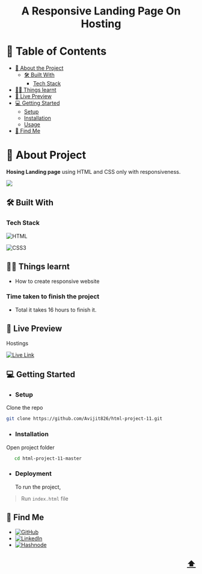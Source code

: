 <a name="readme-top"></a>

<!-- TITLE -->
  <h1 align="center">A Responsive Landing Page On Hosting</h1>

<!-- TABLE OF CONTENTS -->

# 📗 Table of Contents

- [📖 About the Project](#about-project)
  - [🛠 Built With](#built-with)
    - [Tech Stack](#tech-stack)
- [👨‍💻 Things learnt](#things-learnt)
- [🚀 Live Preview](#live-preview)
- [💻 Getting Started](#getting-started)
  - [Setup](#setup)
  - [Installation](#installation)
  - [Usage](#usage)
- [👤 Find Me](#author)

<!-- PROJECT DESCRIPTION -->

# 📖 About Project <a name="about-project"></a>

**Hosing Landing page** using HTML and CSS only with responsiveness.

![](https://res.cloudinary.com/avicoder/image/upload/v1677410637/Direct%20Images/captures_chrome-capture-2022-6-27_m8dc4s.png)

## 🛠 Built With <a name="built-with"></a>

### Tech Stack <a name="tech-stack"></a>

![HTML](https://img.shields.io/badge/HTML5-E34F26?style=for-the-badge&logo=html5&logoColor=white)

![CSS3](https://img.shields.io/badge/css3-%231572B6.svg?style=for-the-badge&logo=css3&logoColor=white)

## 👨‍💻 Things learnt <a name="things-learnt"></a>

- How to create responsive website


### Time taken to finish the project

- Total it takes 16 hours to finish it.

## 🚀 Live Preview <a name="live-preview"></a>

Hostings

[![Live Link](https://img.shields.io/badge/netlify-%23000000.svg?style=for-the-badge&logo=netlify&logoColor=#00C7B7)](https://avifrproject11.netlify.app)

<!-- GETTING STARTED -->

## 💻 Getting Started <a name="getting-started"></a>

- ### Setup

Clone the repo

```bash
git clone https://github.com/Avijit826/html-project-11.git
```

- ### Installation

Open project folder

```bash
   cd html-project-11-master
```

- ### Deployment
  To run the project,

> Run `index.html` file

<!-- AUTHOR -->

## 👤 Find Me <a name="author"></a>

- [![GitHub](https://img.shields.io/badge/github-%23121011.svg?style=for-the-badge&logo=github&logoColor=white)](https://github.com/Avijit826)
- [![LinkedIn](https://img.shields.io/badge/linkedin-%230077B5.svg?style=for-the-badge&logo=linkedin&logoColor=white)](https://www.linkedin.com/in/avijitdas826)
- [![Hashnode](https://img.shields.io/badge/Hashnode-2962FF?style=for-the-badge&logo=hashnode&logoColor=white)](https://avicreation.hashnode.dev)

## <p align="right"><a href="#readme-top">⬆️</a></p>
